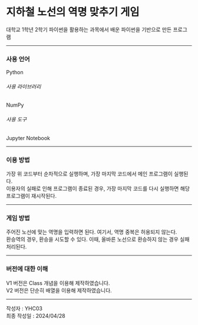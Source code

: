 # 지하철 노선의 역명 맞추기 게임

대학교 1학년 2학기 파이썬을 활용하는 과목에서 배운 파이썬을 기반으로 만든 프로그램

---

### 사용 언어
Python  

###### 사용 라이브러리
NumPy  

###### 사용 도구
Jupyter Notebook  

---

### 이용 방법

가장 위 코드부터 순차적으로 실행하며, 가장 마지막 코드에서 메인 프로그램이 실행된다.  
이용자의 실패로 인해 프로그램이 종료된 경우, 가장 마지막 코드를 다시 실행하면 해당 프로그램이 재시작된다.

---

### 게임 방법

주어진 노선에 맞는 역명을 입력하면 된다. 여기서, 역명 중복은 허용되지 않는다.  
환승역의 경우, 환승을 시도할 수 있다. 이때, 올바른 노선으로 환승하지 않는 경우 실패 처리된다.

---

### 버전에 대한 이해
V1 버전은 Class 개념을 이용해 제작하였습니다.  
V2 버전은 단순히 배열을 이용해 제작하였습니다.  

---
작성자 : YHC03  
최종 작성일 : 2024/04/28